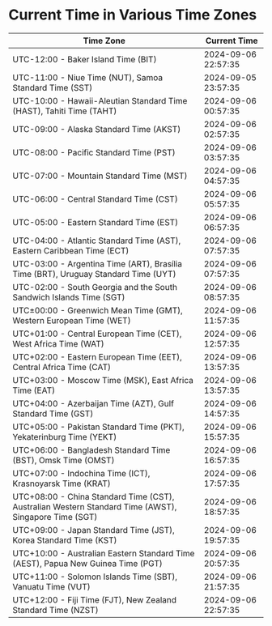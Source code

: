 # Current Time in Various Time Zones

| Time Zone | Current Time |
|-----------|--------------|
| UTC-12:00 - Baker Island Time (BIT) | 2024-09-06 22:57:35 |
| UTC-11:00 - Niue Time (NUT), Samoa Standard Time (SST) | 2024-09-05 23:57:35 |
| UTC-10:00 - Hawaii-Aleutian Standard Time (HAST), Tahiti Time (TAHT) | 2024-09-06 00:57:35 |
| UTC-09:00 - Alaska Standard Time (AKST) | 2024-09-06 02:57:35 |
| UTC-08:00 - Pacific Standard Time (PST) | 2024-09-06 03:57:35 |
| UTC-07:00 - Mountain Standard Time (MST) | 2024-09-06 04:57:35 |
| UTC-06:00 - Central Standard Time (CST) | 2024-09-06 05:57:35 |
| UTC-05:00 - Eastern Standard Time (EST) | 2024-09-06 06:57:35 |
| UTC-04:00 - Atlantic Standard Time (AST), Eastern Caribbean Time (ECT) | 2024-09-06 07:57:35 |
| UTC-03:00 - Argentina Time (ART), Brasília Time (BRT), Uruguay Standard Time (UYT) | 2024-09-06 07:57:35 |
| UTC-02:00 - South Georgia and the South Sandwich Islands Time (SGT) | 2024-09-06 08:57:35 |
| UTC±00:00 - Greenwich Mean Time (GMT), Western European Time (WET) | 2024-09-06 11:57:35 |
| UTC+01:00 - Central European Time (CET), West Africa Time (WAT) | 2024-09-06 12:57:35 |
| UTC+02:00 - Eastern European Time (EET), Central Africa Time (CAT) | 2024-09-06 13:57:35 |
| UTC+03:00 - Moscow Time (MSK), East Africa Time (EAT) | 2024-09-06 13:57:35 |
| UTC+04:00 - Azerbaijan Time (AZT), Gulf Standard Time (GST) | 2024-09-06 14:57:35 |
| UTC+05:00 - Pakistan Standard Time (PKT), Yekaterinburg Time (YEKT) | 2024-09-06 15:57:35 |
| UTC+06:00 - Bangladesh Standard Time (BST), Omsk Time (OMST) | 2024-09-06 16:57:35 |
| UTC+07:00 - Indochina Time (ICT), Krasnoyarsk Time (KRAT) | 2024-09-06 17:57:35 |
| UTC+08:00 - China Standard Time (CST), Australian Western Standard Time (AWST), Singapore Time (SGT) | 2024-09-06 18:57:35 |
| UTC+09:00 - Japan Standard Time (JST), Korea Standard Time (KST) | 2024-09-06 19:57:35 |
| UTC+10:00 - Australian Eastern Standard Time (AEST), Papua New Guinea Time (PGT) | 2024-09-06 20:57:35 |
| UTC+11:00 - Solomon Islands Time (SBT), Vanuatu Time (VUT) | 2024-09-06 21:57:35 |
| UTC+12:00 - Fiji Time (FJT), New Zealand Standard Time (NZST) | 2024-09-06 22:57:35 |
